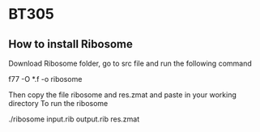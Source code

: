 # BT305

## How to install Ribosome
Download Ribosome folder, go to src file and run the following command
 
   f77 -O *.f -o ribosome
  
Then copy the file ribosome and res.zmat and paste in your working directory
To run the ribosome

   ./ribosome input.rib output.rib res.zmat 
   
